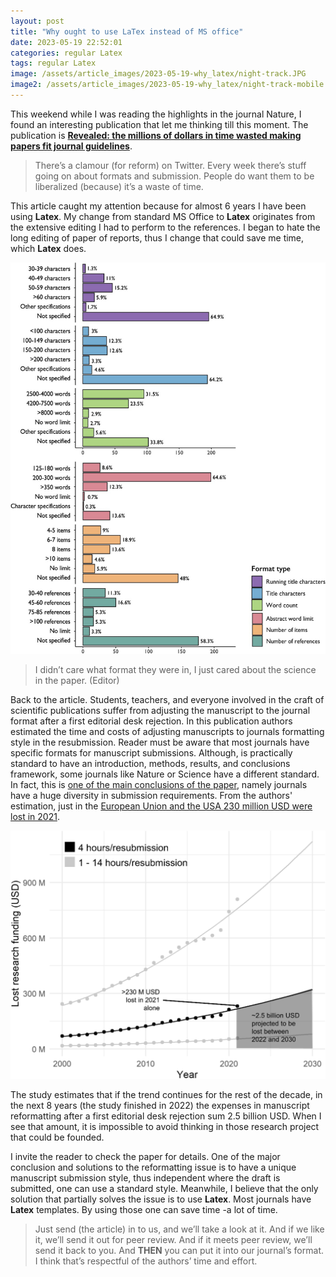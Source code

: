 ```yaml
---
layout: post
title: "Why ought to use LaTex instead of MS office"
date: 2023-05-19 22:52:01
categories: regular Latex
tags: regular Latex
image: /assets/article_images/2023-05-19-why_latex/night-track.JPG
image2: /assets/article_images/2023-05-19-why_latex/night-track-mobile.JPG
---
```


This weekend while I was reading the highlights in the journal Nature, I found
an interesting publication that let me thinking till this moment. The
publication is [**Revealed: the millions of dollars in time wasted making papers fit journal guidelines**][pap1].

> There’s a clamour (for reform) on Twitter. Every week there’s stuff going on about formats and submission. People do want them to be liberalized (because) it’s a waste of time.

This article caught my attention because for almost 6 years I have been using
**Latex**. My change from standard MS Office to **Latex** originates from the
extensive editing I had to perform to the references. I began to hate the long
editing of paper of reports, thus I change that could save me time, which
**Latex** does.

![Manuscripts most common requirements on 320 journals.][pic1]

> I didn’t care what format they were in, I just cared about the science in the paper. (Editor)

Back to the article. Students, teachers, and everyone involved in the craft of
scientific publications suffer from adjusting the manuscript to the journal format after a first editorial desk rejection.
In this publication authors estimated the time and costs of adjusting manuscripts
to journals formatting style in the resubmission. Reader must be aware that most journals have specific
formats for manuscript submissions. Although, is practically standard to have
an introduction, methods, results, and conclusions framework, some journals like
Nature or Science have a different standard. In fact, this is [one of the main
conclusions of the paper][pap2], namely journals have a huge diversity in
submission requirements. From the authors' estimation, just in the [European Union
and the USA 230 million USD were lost in 2021][pap2].

![2000 - 2030 expenses on manuscript formatting.][pic2]

The study estimates that if the trend continues for the rest of the decade,
in the next 8 years (the study finished in 2022) the expenses in manuscript
reformatting after a first editorial desk rejection sum 2.5 billion USD.
When I see that amount, it is impossible to avoid thinking in those research
project that could be founded.

I invite the reader to check the paper for details. One of the major
conclusion and solutions to the reformatting issue is to have a unique manuscript
submission style, thus independent where the draft is submitted, one can use
a standard style. Meanwhile, I believe that the only solution that partially
solves the issue is to use **Latex**. Most journals have **Latex** templates. By
using those one can save time -a lot of time.

> Just send (the article) in to us, and we’ll take a look at it. And if we like it, we’ll send it out for peer review. And if it meets peer review, we’ll send it back to you. And **THEN** you can put it into our journal’s format. I think that’s respectful of the authors’ time and effort.

[pap1]: https://www.nature.com/articles/d41586-023-01846-9 "Paper at Nature"
[pap2]: https://doi.org/10.1186%2Fs12916-023-02882-y "Original paper full access"
[pic1]: /assets/article_images/2023-05-19-why_latex/picture1.png "Diversity in submission requirements based on the review of leading biomedical journals."
[pic2]: /assets/article_images/2023-05-19-why_latex/picture2.png "The cost of reformatting manuscripts after editorial rejections."
